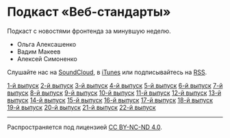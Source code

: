 # Подкаст «Веб-стандарты»

Подкаст с новостями фронтенда за минувшую неделю.

- Ольга Алексашенко
- Вадим Макеев
- Алексей Симоненко

Слушайте нас на [SoundCloud](https://soundcloud.com/web-standards), в [iTunes](https://itunes.apple.com/ru/podcast/veb-standarty/id1080500016) или подписывайтесь на [RSS](http://feeds.soundcloud.com/users/soundcloud:users:202737209/sounds.rss).

[1-й выпуск](episodes/episode-1.md)
[2-й выпуск](episodes/episode-2.md)
[3-й выпуск](episodes/episode-3.md)
[4-й выпуск](episodes/episode-4.md)
[5-й выпуск](episodes/episode-5.md)
[6-й выпуск](episodes/episode-6.md)
[7-й выпуск](episodes/episode-7.md)
[8-й выпуск](episodes/episode-8.md)
[9-й выпуск](episodes/episode-9.md)
[10-й выпуск](episodes/episode-10.md)
[11-й выпуск](episodes/episode-11.md)
[12-й выпуск](episodes/episode-12.md)
[13-й выпуск](episodes/episode-13.md)
[14-й выпуск](episodes/episode-14.md)
[15-й выпуск](episodes/episode-15.md)
[16-й выпуск](episodes/episode-16.md)
[17-й выпуск](episodes/episode-17.md)
[18-й выпуск](episodes/episode-18.md)
[19-й выпуск](episodes/episode-19.md)
[20-й выпуск](episodes/episode-20.md)
[21-й выпуск](episodes/episode-21.md)
[22-й выпуск](episodes/episode-22.md)

---
Распространяется под лицензией [СС BY-NC-ND 4.0](LICENSE.md).
